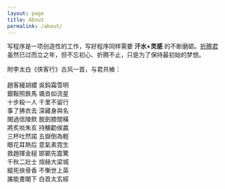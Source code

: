 ```yaml
---
layout: page
title: About
permalink: /about/
---
```


写程序是一项创造性的工作，写好程序同样需要 **汗水+灵感** 的不断磨砺。[折腾君](http://xzturn.com) 虽然已过而立之年，但不忘初心、折腾不止，只是为了保持最初始的梦想。

附李太白《侠客行》古风一首，与君共飨：
<br><br>
趙客縵胡纓 吳鈎霜雪明
<br>
銀鞍照鉄馬 颯沓如流星
<br>
十步殺一人 千里不留行
<br>
事了拂衣去 深藏身與名
<br>
閑過信陵飲 脫劍膝間橫
<br>
將炙啖朱亥 持觴勸侯嬴
<br>
三杯吐然諾 五嶽倒為輕
<br>
眼花耳熱后 意氣素霓生
<br>
救趙揮金槌 邯鄲先震驚
<br>
千秋二壯士 煊赫大梁城
<br>
縱死俠骨香 不慚世上英
<br>
誰能書閣下 白首太玄經

